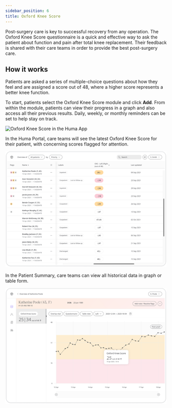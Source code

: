 ```yaml
---
sidebar_position: 6
title: Oxford Knee Score
---
```


Post-surgery care is key to successful recovery from any operation. The Oxford Knee Score questionnaire is a quick and effective way to ask the patient about function and pain after total knee replacement. Their feedback is shared with their care teams in order to provide the best post-surgery care.

## How it works

Patients are asked a series of multiple-choice questions about how they feel and are assigned a score out of 48, where a higher score represents a better knee function.

To start, patients select the Oxford Knee Score module and click **Add**. From within the module, patients can view their progress in a graph and also access all their previous results. Daily, weekly, or monthly reminders can be set to help stay on track.

![Oxford Knee Score in the Huma App](./assets/oxford-knee-score.png)

In the Huma Portal, care teams will see the latest Oxford Knee Score for their patient, with concerning scores flagged for attention.

![Clinician view of Oxford Knee School](./assets/cp-patient-list-oxford-knee-score.png)

In the Patient Summary, care teams can view all historical data in graph or table form.

![Clinician view of Oxford Knee School](./assets/cp-module-details-oxford-knee-score.png)
